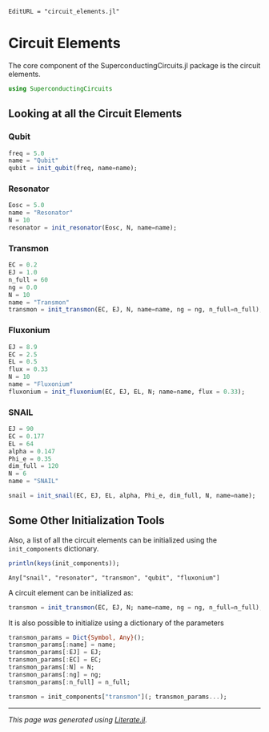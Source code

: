 ```@meta
EditURL = "circuit_elements.jl"
```

# Circuit Elements
The core component of the SuperconductingCircuits.jl package is the circuit elements.

````julia
using SuperconductingCircuits
````

## Looking at all the Circuit Elements

### Qubit

````julia
freq = 5.0
name = "Qubit"
qubit = init_qubit(freq, name=name);
````

### Resonator

````julia
Eosc = 5.0
name = "Resonator"
N = 10
resonator = init_resonator(Eosc, N, name=name);
````

### Transmon

````julia
EC = 0.2
EJ = 1.0
n_full = 60
ng = 0.0
N = 10
name = "Transmon"
transmon = init_transmon(EC, EJ, N, name=name, ng = ng, n_full=n_full);
````

### Fluxonium

````julia
EJ = 8.9
EC = 2.5
EL = 0.5
flux = 0.33
N = 10
name = "Fluxonium"
fluxonium = init_fluxonium(EC, EJ, EL, N; name=name, flux = 0.33);
````

### SNAIL

````julia
EJ = 90
EC = 0.177
EL = 64
alpha = 0.147
Phi_e = 0.35
dim_full = 120
N = 6
name = "SNAIL"

snail = init_snail(EC, EJ, EL, alpha, Phi_e, dim_full, N, name=name);
````

## Some Other Initialization Tools
Also, a list of all the circuit elements can be initialized using the `init_components` dictionary.

````julia
println(keys(init_components));
````

````
Any["snail", "resonator", "transmon", "qubit", "fluxonium"]

````

A circuit element can be initialized as:

````julia
transmon = init_transmon(EC, EJ, N; name=name, ng = ng, n_full=n_full);
````

It is also possible to initialize using a dictionary of the parameters

````julia
transmon_params = Dict{Symbol, Any}();
transmon_params[:name] = name;
transmon_params[:EJ] = EJ;
transmon_params[:EC] = EC;
transmon_params[:N] = N;
transmon_params[:ng] = ng;
transmon_params[:n_full] = n_full;

transmon = init_components["transmon"](; transmon_params...);
````

---

*This page was generated using [Literate.jl](https://github.com/fredrikekre/Literate.jl).*

